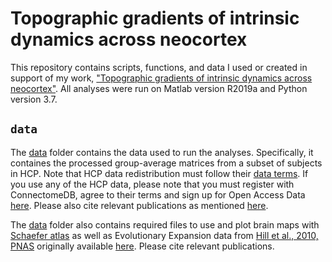 # Topographic gradients of intrinsic dynamics across neocortex

This repository contains scripts, functions, and data I used or created in support of my work, ["Topographic gradients of intrinsic dynamics across neocortex"](https://elifesciences.org/articles/62116).
All analyses were run on Matlab version R2019a and Python version 3.7.

## `data`
The [data](data/) folder contains the data used to run the analyses. Specifically, it containes the processed group-average matrices from a subset of subjects in HCP. Note that HCP data redistribution must follow their [data terms](https://www.humanconnectome.org/study/hcp-young-adult/document/wu-minn-hcp-consortium-open-access-data-use-terms). If you use any of the HCP data, please note that you must register with ConnectomeDB, agree to their terms and sign up for Open Access Data [here](https://www.humanconnectome.org/study/hcp-young-adult/data-use-terms). Please also cite relevant publications as mentioned [here](https://www.humanconnectome.org/study/hcp-young-adult/document/wu-minn-hcp-consortium-open-access-data-use-terms).

The [data](data/) folder also contains required files to use and plot brain maps with [Schaefer atlas](https://github.com/ThomasYeoLab/CBIG/tree/master/stable_projects/brain_parcellation/Schaefer2018_LocalGlobal) as well as Evolutionary Expansion data from [Hill et al., 2010, PNAS](https://doi.org/10.1073/pnas.1001229107) originally available [here](https://github.com/PennLINC/Brain_Organization). Please cite relevant publications.
